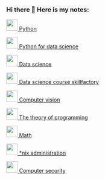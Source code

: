 ### Hi there 👋 Here is my notes:

[<img src="https://www.python.org/static/favicon.ico" width="30" height="30"> Python](https://anoncheg1.github.io/yet_another_insignificant_programming_notes/python.html)

[<img src="https://pandas.pydata.org/static/img/favicon.ico" width="30" height="30"> Python for data science](https://anoncheg1.github.io/yet_another_insignificant_programming_notes/python_ds.html)

[<img src="https://datascience.eu/wp-content/uploads/2019/12/cropped-data-science-46-1170621-3-32x32.png" width="30" height="30"> Data science](https://anoncheg1.github.io/yet_another_insignificant_programming_notes/data_science.html)

[<img src="https://static.tildacdn.com/tild3338-3936-4966-b936-663163356536/photo.ico" width="30" height="30"> Data science course skillfactory](https://anoncheg1.github.io/yet_another_insignificant_programming_notes/data_science_course.html)

[<img src="https://opencv.org/wp-content/uploads/2020/07/cropped-Fav-32x32.png" width="30" height="30">  Computer vision](https://anoncheg1.github.io/yet_another_insignificant_programming_notes/vision.html)

[<img src="https://www.all-about-psychology.com/xfavicon-57x57.png.pagespeed.ic.as5i1Fs2tT.webp" width="30" height="30"> The theory of programming](https://anoncheg1.github.io/yet_another_insignificant_programming_notes/Teory.html)

[<img src="https://octave.sourceforge.io/interval/package_doc/image/interval-sombrero.m.png" width="30" height="30"> Math](https://anoncheg1.github.io/yet_another_insignificant_programming_notes/math.html)

[<img src="https://www.gentoo.org/assets/img/logo/icon-192.png" width="30" height="30"> *nix administration](https://anoncheg1.github.io/yet_another_insignificant_programming_notes/nix.html)

[<img src="https://upload.wikimedia.org/wikipedia/commons/thumb/a/a4/%E9%BB%91-bronze.svg/240px-%E9%BB%91-bronze.svg.png" width="30" height="30"> Computer security](https://anoncheg1.github.io/yet_another_insignificant_programming_notes/hacking.html)

<!--
- 🔭 I’m currently working on ... search for work
- 🌱 I’m currently learning ... data science
- 👯 I’m looking to collaborate on ... data science
- 💬 Ask me about ... Emacs
- 😄 Pronouns: ...
- ⚡ Fun fact: ...
-->
